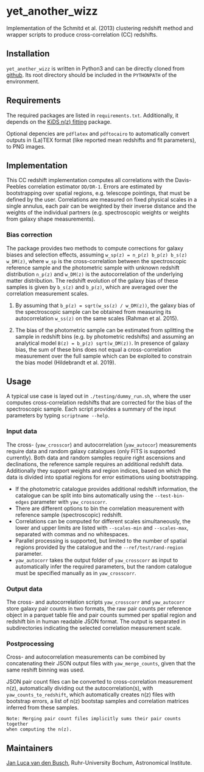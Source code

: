 # yet_another_wizz

Implementation of the Schmitd et al. (2013) clustering redshift method and
wrapper scripts to produce cross-correlation (CC) redshifts.


## Installation

`yet_another_wizz` is written in Python3 and can be directly cloned from
[github](https://github.com/jlvdb/yet_another_wizz). Its root directory should
be included in the `PYTHONPATH` of the environment.


## Requirements

The required packages are listed in `requirements.txt`. Additionally, it
depends on the
[KiDS n(z) fitting](https://github.com/KiDS-WL/Nz_Fitting) package.

Optional depencies are `pdflatex` and `pdftocairo` to automatically convert
outputs in (La)TEX format (like reported mean redshifts and fit parameters),
to PNG images.


## Implementation

This CC redshift implementation computes all correlations with the
Davis-Peebles correlation estimator `DD/DR-1`. Errors are estimated by
bootstrapping over spatial regions, e.g. telescope pointings, that must be
defined by the user. Correlations are measured on fixed physical scales in a
single annulus, each pair can be weighted by their inverse distance and the
weights of the individual partners (e.g. spectroscopic weights or weights from
galaxy shape measurements).

### Bias correction

The package provides two methods to compute corrections for galaxy biases and
selection effects, assuming `w_sp(z) = n_p(z) b_p(z) b_s(z) w_DM(z)`, where
`w_sp` is the cross-correlation between the spectroscopic reference
sample and the photometric sample with unknown redshift distribution `n_p(z)`
and `w_DM(z)` is the autocorrelation of the underlying matter distribution.
The redshift evolution of the galaxy bias of these samples is given by `b_s(z)`
and `b_p(z)`, which are averaged over the correlation measurement scales.

1. By assuming that `b_p(z) = sqrt(w_ss(z) / w_DM(z))`, the galaxy bias of the
spectroscopic sample can be obtained from measuring its autocorrelation
`w_ss(z)` on the same scales (Rahman et al. 2015).

2. The bias of the photometric sample can be estimated from splitting the
sample in redshift bins (e.g. by photometric redshifts) and assuming an
analytical model `B(z) = b_p(z) sqrt(w_DM(z))`. In presence of galaxy bias, the
sum of these bins does not equal a cross-correlation measurement over the full
sample which can be exploited to constrain the bias model (Hildebrandt et al.
2019).


## Usage

A typical use case is layed out in `./testing/dummy_run.sh`, where the user
computes cross-correlation redshifts that are corrected for the bias of the
spectroscopic sample. Each script provides a summary of the input parameters by
typing `scriptname --help`.

### Input data

The cross- (`yaw_crosscor`) and autocorrelation (`yaw_autocor`) measurements
require data and random galaxy catalogues (only FITS is supported currently).
Both data and random samples require right ascensions and declinations, the
reference sample requires an additional redshift data. Additionally they
support weights and region indices, based on which the data is divided into
spatial regions for error estimations using bootstrapping.

- If the photometric catalogue provides additional redshift information, the
catalogue can be split into bins automatically using the `--test-bin-edges`
parameter with `yaw_crosscorr`.
- There are different options to bin the correlation measurement with reference
sample (spectroscopic) redshift.
- Correlations can be computed for different scales simultaneously, the lower
and upper limits are listed with `--scales-min` and `--scales-max`, separated
with commas and no whitespaces.
- Parallel processing is supported, but limited to the number of spatial
regions provided by the catalogue and the `--ref/test/rand-region` parameter.
- `yaw_autocorr` takes the output folder of `yaw_crosscorr` as input to
automatically infer the required parameters, but the random catalogue must be
specified manually as in `yaw_crosscorr`.

### Output data

The cross- and autocorrelation scripts `yaw_crosscorr` and `yaw_autocorr` store
galaxy pair counts in two formats, the raw pair counts per reference object in
a parquet table file and pair counts summed per spatial region and redshift bin
in human readable JSON format. The output is separated in subdirectories
indicating the selected correlation measurement scale.

### Postprocessing

Cross- and autocorrelation measurements can be combined by concatenating their
JSON output files with `yaw_merge_counts`, given that the same reshift binning
was used.

JSON pair count files can be converted to cross-correlation measurement n(z),
automatically dividing out the autocorrelation(s), with
`yaw_counts_to_redshift`, which automatically creates n(z) files with bootstrap
errors, a list of n(z) bootstap samples and correlation matrices inferred from
these samples.

    Note: Merging pair count files implicitly sums their pair counts together
    when computing the n(z).


## Maintainers

[Jan Luca van den Busch](jlvdb@astro.rub.de),
Ruhr-University Bochum, Astronomical Institute.
